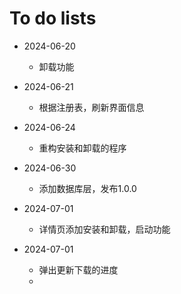 <!--
 * @Author: Firmin.Sun fmsunyh@gmail.com
 * @Date: 2024-07-01 10:15:22
 * @LastEditors: Firmin.Sun fmsunyh@gmail.com
 * @LastEditTime: 2024-07-01 10:19:19
 * @FilePath: \aistore\TODOLIST.md
 * @Description: 
-->
# To do lists

- 2024-06-20
    - 卸载功能
- 2024-06-21
    - 根据注册表，刷新界面信息
- 2024-06-24
    - 重构安装和卸载的程序
- 2024-06-30
    - 添加数据库层，发布1.0.0

- 2024-07-01
    - 详情页添加安装和卸载，启动功能

- 2024-07-01
    - 弹出更新下载的进度
    - 